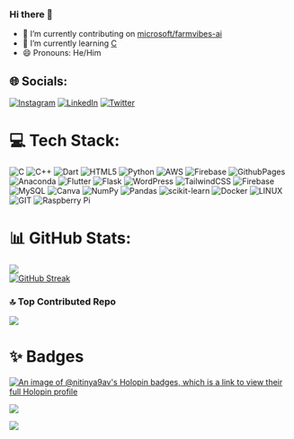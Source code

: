 ### Hi there 👋

- 🔭 I’m currently contributing on [microsoft/farmvibes-ai](https://github.com/microsoft/farmvibes-ai)
- 🌱 I’m currently learning [C](https://github.com/code50/58939117)
- 😄 Pronouns: He/Him


## 🌐 Socials:
[![Instagram](https://img.shields.io/badge/Instagram-%23E4405F.svg?logo=Instagram&logoColor=white)](https://instagram.com/nitinya9av) [![LinkedIn](https://img.shields.io/badge/LinkedIn-%230077B5.svg?logo=linkedin&logoColor=white)](https://linkedin.com/in/nitinya9av) [![Twitter](https://img.shields.io/badge/Twitter-%231DA1F2.svg?logo=Twitter&logoColor=white)](https://twitter.com/nitinya9av) 

# 💻 Tech Stack:
![C](https://img.shields.io/badge/c-%2300599C.svg?style=for-the-badge&logo=c&logoColor=white) ![C++](https://img.shields.io/badge/c++-%2300599C.svg?style=for-the-badge&logo=c%2B%2B&logoColor=white) ![Dart](https://img.shields.io/badge/dart-%230175C2.svg?style=for-the-badge&logo=dart&logoColor=white) ![HTML5](https://img.shields.io/badge/html5-%23E34F26.svg?style=for-the-badge&logo=html5&logoColor=white) ![Python](https://img.shields.io/badge/python-3670A0?style=for-the-badge&logo=python&logoColor=ffdd54) ![AWS](https://img.shields.io/badge/AWS-%23FF9900.svg?style=for-the-badge&logo=amazon-aws&logoColor=white) ![Firebase](https://img.shields.io/badge/firebase-%23039BE5.svg?style=for-the-badge&logo=firebase) ![GithubPages](https://img.shields.io/badge/github%20pages-121013?style=for-the-badge&logo=github&logoColor=white) ![Anaconda](https://img.shields.io/badge/Anaconda-%2344A833.svg?style=for-the-badge&logo=anaconda&logoColor=white) ![Flutter](https://img.shields.io/badge/Flutter-%2302569B.svg?style=for-the-badge&logo=Flutter&logoColor=white) ![Flask](https://img.shields.io/badge/flask-%23000.svg?style=for-the-badge&logo=flask&logoColor=white) ![WordPress](https://img.shields.io/badge/WordPress-%23117AC9.svg?style=for-the-badge&logo=WordPress&logoColor=white) ![TailwindCSS](https://img.shields.io/badge/tailwindcss-%2338B2AC.svg?style=for-the-badge&logo=tailwind-css&logoColor=white) ![Firebase](https://img.shields.io/badge/Firebase-039BE5?style=for-the-badge&logo=Firebase&logoColor=white) ![MySQL](https://img.shields.io/badge/mysql-%2300000f.svg?style=for-the-badge&logo=mysql&logoColor=white) ![Canva](https://img.shields.io/badge/Canva-%2300C4CC.svg?style=for-the-badge&logo=Canva&logoColor=white) ![NumPy](https://img.shields.io/badge/numpy-%23013243.svg?style=for-the-badge&logo=numpy&logoColor=white) ![Pandas](https://img.shields.io/badge/pandas-%23150458.svg?style=for-the-badge&logo=pandas&logoColor=white) ![scikit-learn](https://img.shields.io/badge/scikit--learn-%23F7931E.svg?style=for-the-badge&logo=scikit-learn&logoColor=white) ![Docker](https://img.shields.io/badge/docker-%230db7ed.svg?style=for-the-badge&logo=docker&logoColor=white) ![LINUX](https://img.shields.io/badge/Linux-FCC624?style=for-the-badge&logo=linux&logoColor=black) ![GIT](https://img.shields.io/badge/Git-fc6d26?style=for-the-badge&logo=git&logoColor=white) ![Raspberry Pi](https://img.shields.io/badge/-RaspberryPi-C51A4A?style=for-the-badge&logo=Raspberry-Pi)

# 📊 GitHub Stats:
![](https://github-readme-stats.vercel.app/api?username=nitinya9av&theme=radical&hide_border=true&include_all_commits=true&card_width=550&count_private=true&rank_icon=github)<br/>
[![GitHub Streak](https://streak-stats.demolab.com?user=nitinya9av&theme=radical&hide_border=true&card_width=550)](https://git.io/streak-stats)

### 🔝 Top Contributed Repo
![](https://github-contributor-stats.vercel.app/api?username=nitinya9av&limit=5&theme=onedark&hide_border=true&card_width=550&combine_all_yearly_contributions=true)

# ✨ Badges
[![An image of @nitinya9av's Holopin badges, which is a link to view their full Holopin profile](https://holopin.me/nitinya9av)](https://holopin.io/@nitinya9av)

![](https://user-images.githubusercontent.com/73097560/115834477-dbab4500-a447-11eb-908a-139a6edaec5c.gif)

[![](https://visitcount.itsvg.in/api?id=nitinya9av&icon=0&color=0)](https://visitcount.itsvg.in)
